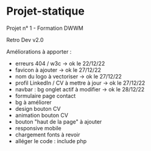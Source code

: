 # Projet-statique
Projet n° 1 - Formation DWWM

Retro Dev v2.0

Améliorations à apporter :

- erreurs 404 / w3c -> ok le 22/12/22
- favicon à ajouter -> ok le 27/12/22
- nom du logo à vectoriser -> ok le 27/12/22
- profil LinkedIn / CV à mettre à jour -> ok le 27/12/22
- navbar : bg onglet actif à modifier -> ok le 28/12/22
- formulaire page contact
- bg à améliorer
- design bouton CV
- animation bouton CV
- bouton "haut de la page" à ajouter
- responsive mobile
- chargement fonts à revoir
- alléger le code : include php
